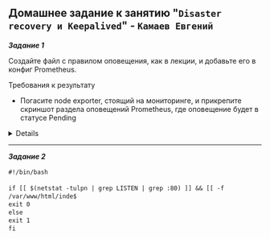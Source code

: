 ## Домашнее задание к занятию "`Disaster recovery и Keepalived`" - `Камаев Евгений`

***Задание 1***

Создайте файл с правилом оповещения, как в лекции, и добавьте его в конфиг Prometheus.

Требования к результату
* Погасите node exporter, стоящий на мониторинге, и прикрепите скриншот раздела оповещений Prometheus, где оповещение будет в статусе Pending

<details>

![Screnshot](https://github.com/7Evgen7/Netology/blob/main/JPG/8_05-Smon/9_05_1.jpg)

</details>

---

***Задание 2***

```
#!/bin/bash

if [[ $(netstat -tulpn | grep LISTEN | grep :80) ]] && [[ -f /var/www/html/inde$
exit 0
else
exit 1
fi
```

